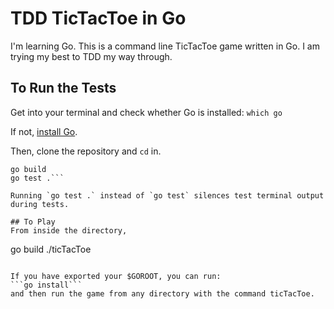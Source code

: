# TDD TicTacToe in Go
I'm learning Go. This is a command line TicTacToe game written in Go. I am trying my best to TDD my way through. 

## To Run the Tests
Get into your terminal and check whether Go is installed: 
```which go```

If not, [install Go](https://golang.org/doc/install). 

Then, clone the repository and `cd` in.
```cd tic-tac-toe
go build
go test .```

Running `go test .` instead of `go test` silences test terminal output during tests. 

## To Play
From inside the directory, 
```
go build
./ticTacToe
```

If you have exported your $GOROOT, you can run:
```go install```
and then run the game from any directory with the command ticTacToe.